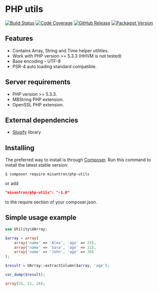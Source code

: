 # PHP utils

[![Build Status](http://img.shields.io/travis/misantron/php-utils.svg?style=flat-square)](https://travis-ci.org/misantron/php-utils)
[![Code Coverage](http://img.shields.io/coveralls/misantron/php-utils.svg?style=flat-square)](https://coveralls.io/r/misantron/php-utils)
[![GitHub Release](http://img.shields.io/github/release/misantron/php-utils.svg?style=flat-square)](https://github.com/misantron/php-utils)
[![Packagist Version](http://img.shields.io/packagist/v/misantron/php-utils.svg?style=flat-square)](https://packagist.org/packages/misantron/php-utils)

## Features

- Contains Array, String and Time helper utilities.
- Work with PHP version >= 5.3.3 (HHVM is not tested)
- Base encoding - UTF-8
- PSR-4 auto loading standard compatible.

## Server requirements

- PHP version >= 5.3.3.
- MBString PHP extension.
- OpenSSL PHP extension.

## External dependencies

- [Slugify](https://github.com/cocur/slugify) library

## Installing

The preferred way to install is through [Composer](https://getcomposer.org).
Run this command to install the latest stable version:

```shell
$ composer require misantron/php-utils
```

or add

```json
"misantron/php-utils": "~1.0"
```

to the require section of your composer.json.

## Simple usage example

```php
use Utility\UArray;

$array = array(
    array('name' => 'Alex', 'age' => 25),
    array('name' => 'Sara', 'age' => 21),
    array('name' => 'John', 'age' => 28)
);

$result = UArray::extractColumn($array, 'age');

var_dump($result);

array(25, 21, 28);
```